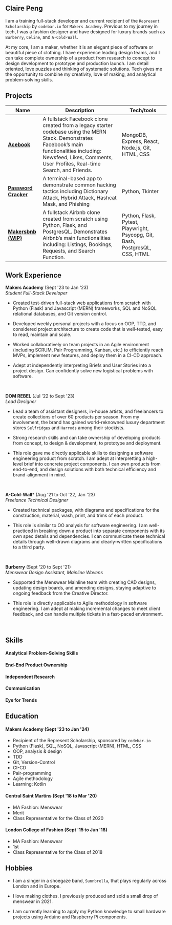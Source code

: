 ## Claire Peng

<!-- A sentence about who and what you are. Then a sentence about what you've achieved. And then a sentence about what excites you about tech. -->

I am a training full-stack developer and current recipient of the `Represent Scholarship` by `codebar.io` for `Makers Academy`. Previous to my journey in tech, I was a fashion designer and have designed for luxury brands such as `Burberry`, `Celine`, and `A-Cold-Wall`. 

At my core, I am a maker, whether it is an elegant piece of software or beautiful piece of clothing. I have experience leading design teams, and I can take complete ownership of a product from research to concept to design development to prototype and production launch. I am detail oriented, love puzzles and thinking of systematic solutions. Tech gives me the opportunity to combine my creativity, love of making, and analytical problem-solving skills.

## Projects

| Name                        | Description                   | Tech/tools                  |
| ----------------------------| ----------------------------- | --------------------------- |
| [**Acebook**](https://github.com/clairep94/acebook-Griffins) | A fullstack Facebook clone created from a legacy starter codebase using the MERN Stack. Demonstrates Facebook’s main functionalities including: Newsfeed, Likes, Comments, User Profiles, Real-time Search, and Friends. | MongoDB, Express, React, Node.js, Git, HTML, CSS |
| [**Password Cracker**](https://github.com/clairep94/fauxstar_password_cracker) | A terminal-based app to demonstrate common hacking tactics including Dictionary Attack, Hybrid Attack, Hashcat Mask, and Phishing | Python, Tkinter |
|[**Makersbnb (WIP)**](https://github.com/clairep94/airbnb_clone_simple) | A fullstack Airbnb clone created from scratch using Python, Flask, and PostgresQL. Demonstrates Airbnb’s main functionalities including: Listings, Bookings, Requests, and Search Function. | Python, Flask, Pytest, Playwright, Psycopg, Git, Bash, PostgresQL, CSS, HTML |

<!--
| **ASCII Image Filter***      | An app to turn images into ASCII art | Python, PIL     |
| **Twitter Clone (WIP)*** | Barebones CRUD webapp with Twitter's main functionalities including: Follow, Post, Comment, Like, Hashtag | Python, Flask, Pytest, Playwright, OOP, TTD, HTTP, PostgreSQL |
| **Music Library**           | First CRUD webapp to store artists and albums | Python, Flask, Pytest, Playwright, OOP, TTD, HTTP, PostgreSQL |
| **Shop Keeper**| A terminal-based app to manage store stock, orders and print receipts | Python, Pytest, OOP, TTD |
| **Flight Finder** | A terminal-based app that finds you the cheapest round-trip flights between a set date range and trip length range for a set of cities | Python, Kiwi API, Sheety API |
-->

## Work Experience

**Makers Academy** (Sept '23 to Jan '23)  
_Student Full-Stack Developer_

- Created test-driven full-stack web applications from scratch with Python (Flask) and Javascript (MERN) frameworks, SQL and NoSQL relational databases, and Git version control.

- Developed weekly personal projects with a focus on OOP, TTD, and considered project architecture to create code that is well-tested, easy to read, maintain and scale.

- Worked collaboratively on team projects in an Agile environment (including SCRUM, Pair Programming, Kanban, etc.) to efficiently reach MVPs, implement new features, and deploy them in a CI-CD approach.

- Adept at independently interpreting Briefs and User Stories into a project design. Can confidently solve new logistical problems with software.


<br>

**DOM REBEL** (Jul '22 to Sept '23)  
_Lead Designer_

- Lead a team of assistant designers, in-house artists, and freelancers to create collections of over 60 products per season. From my involvement, the brand has gained world-reknowned luxury department stores `Selfridges` and `Harrods` among their stockists.

- Strong research skills and can take ownership of developing products from concept, to design & development, to prototype and deployment.

- This role gave me directly applicable skills to designing a software engineering product from scratch. I am adept at interpretting a high-level brief into concrete project components. I can own products from end-to-end, and design solutions with both technical efficiency and brand-alignment in mind.

<br>

**A-Cold-Wall*** (Aug '21 to Oct '22, Jan '23)  
_Freelance Technical Designer_

- Created technical packages, with diagrams and specifications for the construction, material, wash, print, and trims of each product.

- This role is similar to OO analysis for software engineering. I am well-practiced in breaking down a product into separate components with its own spec details and dependencies. I can communicate these technical details through well-drawn diagrams and clearly-written specifications to a third party.

<br>

**Burberry** (Sept '20 to Sept '21)  
_Menswear Design Assistant, Mainline Wovens_

- Supported the Menswear Mainline team with creating CAD designs, updating design boards, and amending designs, staying adaptive to ongoing feedback from the Creative Director.

- This role is directly applicable to Agile methodology in software engineering. I am adept at making incremental changes to meet client feedback, and can handle multiple tickets in a fast-paced environment.

<br>

## Skills


#### Analytical Problem-Solving Skills
<!-- TODO -->

#### End-End Product Ownership
<!-- TODO -->

#### Independent Research
<!-- TODO -->

#### Communication
<!-- TODO -->

#### Eye for Trends
<!-- TODO -->

## Education

#### Makers Academy (Sept '23 to Jan '24)
<!-- TODO: Description -->
- Recipient of the Represent Scholarship, sponsored by `codebar.io`
- Python (Flask), SQL, NoSQL, Javascript (MERN), HTML, CSS
- OOP, analysis & design
- TDD
- Git, Version-Control
- CI-CD
- Pair-programming
- Agile methodology
- Learning: Kotlin

#### Central Saint Martins (Sept '18 to Mar '20)

- MA Fashion: Menswear
- Merit
- Class Representative for the Class of 2020

#### London College of Fashion (Sept '15 to Jun '18)

- MA Fashion: Menswear
- 1st
- Class Representative for the Class of 2018

## Hobbies

- I am a singer in a shoegaze band, `Sunnbrella`, that plays regularly across London and in Europe.

- I love making clothes. I previously produced and sold a small drop of menswear in 2021.

- I am currently learning to apply my Python knowledge to small hardware projects using Arduino and Raspberry Pi components.
